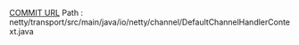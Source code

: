 [COMMIT URL](https://github.com/netty/netty/commit/8837afddf85dab7cc09e210dae1ba6e0ec24c16f)
Path : netty/transport/src/main/java/io/netty/channel/DefaultChannelHandlerContext.java